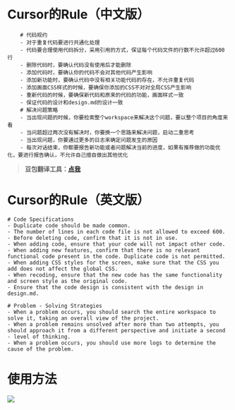 
# Cursor的Rule（中文版）

```
    # 代码规约
    - 对于重复代码要进行共通化处理
    - 代码要合理使用代码拆分，采用引用的方式，保证每个代码文件的行数不允许超过600行
    - 删除代码时，要确认代码没有使用后才能删除
    - 添加代码时，要确认你的代码不会对其他代码产生影响
    - 添加新功能时，要确认代码中没有相关功能代码的存在，不允许重复代码
    - 添加画面CSS样式的时候，要确保你添加的CSS不对对全局CSS产生影响
    - 重新代码的时候，要确保新代码和原来的代码的功能，画面样式一致
    - 保证代码的设计和design.md的设计一致
    # 解决问题策略
    - 当出现问题的时候，你要检索整个workspace来解决这个问题，要以整个项目的角度来看
    - 当问题超过两次没有解决时，你要换一个思路来解决问题，启动二重思考
    - 当出现问题，你要通过更多的日志来确定问题发生的原因
    - 每次对话结束，你都要报告新功能或者问题解决当前的进度，如果有推荐做的功能优化，要进行报告确认，不允许自己擅自做出其他优化
```

> **豆包翻译工具：**[**点我**](https://www.doubao.com/chat/2030542583498754)

# Cursor的Rule（英文版）

```
# Code Specifications
- Duplicate code should be made common.
- The number of lines in each code file is not allowed to exceed 600.
- Before deleting code, confirm that it is not in use.
- When adding code, ensure that your code will not impact other code.
- When adding new features, confirm that there is no relevant functional code present in the code. Duplicate code is not permitted.
- When adding CSS styles for the screen, make sure that the CSS you add does not affect the global CSS.
- When recoding, ensure that the new code has the same functionality and screen style as the original code.
- Ensure that the code design is consistent with the design in design.md.

# Problem - Solving Strategies
- When a problem occurs, you should search the entire workspace to solve it, taking an overall view of the project.
- When a problem remains unsolved after more than two attempts, you should approach it from a different perspective and initiate a second - level of thinking.
- When a problem occurs, you should use more logs to determine the cause of the problem.
```

# 使用方法


![](http://www.kdocs.cn/api/v3/office/copy/Ylh1WUZBTG5VSVdUbEVWRUI0d21nVDgvQmhnRGxST01Oc0dPWm90T2NLVUNHNGNXUkI2OENFYWl5NE9hVkh6VlgxcUhtOXpYMUNGYW1lRWZKN0JPZFJRSXBoU2NVMTdxTUgzczBsN3N5SWIzYUQybTd6ZjZZWEhId2k1WHNUTmVFUDZ3ZG10TkdIMmt0VWZvRXFnM0IxRU1kUFJHcEVkSngwZ01RVGZuWW9MWG5aM3htQUp2R2NvVlBYcTVKbEkzOHJXY0MyR1IvWllibXp2SlFPZUttbDhiVzQrcHRFdmtPSVQ5WjlTMFdWT2pTLy9oaE5rZVNwRkN3cHE0ZmR3TTV1MVp5eDhhN2k0PQ==/attach/object/OVFTY7Q7ACAD6?)
<!--stackedit_data:
eyJoaXN0b3J5IjpbLTEwMTIwNTYzMTJdfQ==
-->

